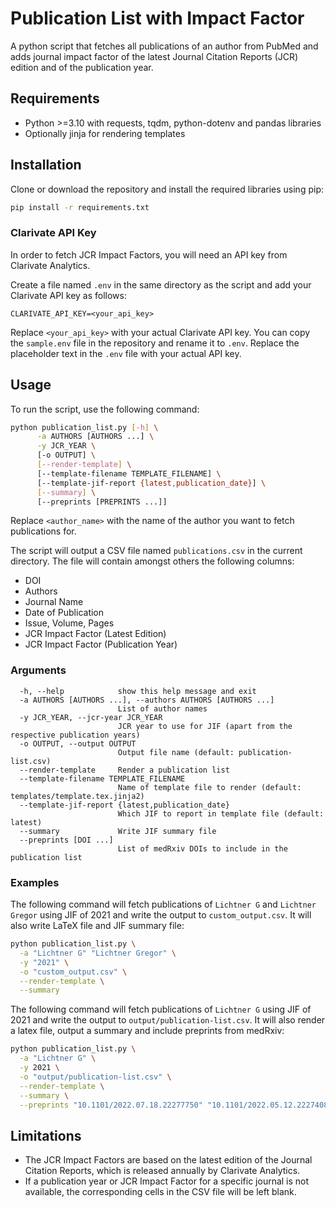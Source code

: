 # Publication List with Impact Factor
A python script that fetches all publications of an author from PubMed and adds journal impact factor of the latest Journal Citation Reports (JCR) edition and of the publication year.

## Requirements
- Python >=3.10 with requests, tqdm, python-dotenv and pandas libraries
- Optionally jinja for rendering templates

## Installation
Clone or download the repository and install the required libraries using pip:

```bash
pip install -r requirements.txt
```

### Clarivate API Key
In order to fetch JCR Impact Factors, you will need an API key from Clarivate Analytics.

Create a file named `.env` in the same directory as the script and add your Clarivate API key as follows:

    CLARIVATE_API_KEY=<your_api_key>

Replace `<your_api_key>` with your actual Clarivate API key. You can copy the `sample.env` file in the repository and rename it to `.env`. Replace the placeholder text in the `.env` file with your actual API key.

## Usage

To run the script, use the following command:

```bash
python publication_list.py [-h] \
      -a AUTHORS [AUTHORS ...] \
      -y JCR_YEAR \
      [-o OUTPUT] \
      [--render-template] \
      [--template-filename TEMPLATE_FILENAME] \
      [--template-jif-report {latest,publication_date}] \
      [--summary] \
      [--preprints [PREPRINTS ...]]
```

Replace `<author_name>` with the name of the author you want to fetch publications for.

The script will output a CSV file named `publications.csv` in the current directory.
The file will contain amongst others the following columns:
- DOI
- Authors
- Journal Name
- Date of Publication
- Issue, Volume, Pages
- JCR Impact Factor (Latest Edition)
- JCR Impact Factor (Publication Year)

### Arguments
```
  -h, --help            show this help message and exit
  -a AUTHORS [AUTHORS ...], --authors AUTHORS [AUTHORS ...]
                        List of author names
  -y JCR_YEAR, --jcr-year JCR_YEAR
                        JCR year to use for JIF (apart from the respective publication years)
  -o OUTPUT, --output OUTPUT
                        Output file name (default: publication-list.csv)
  --render-template     Render a publication list
  --template-filename TEMPLATE_FILENAME
                        Name of template file to render (default: templates/template.tex.jinja2)
  --template-jif-report {latest,publication_date}
                        Which JIF to report in template file (default: latest)
  --summary             Write JIF summary file
  --preprints [DOI ...]
                        List of medRxiv DOIs to include in the publication list
```

### Examples

The following command will fetch publications of `Lichtner G` and `Lichtner Gregor` using JIF of 2021 and write the output to `custom_output.csv`. It will also write LaTeX file and JIF summary file:

```bash
python publication_list.py \
  -a "Lichtner G" "Lichtner Gregor" \
  -y "2021" \
  -o "custom_output.csv" \
  --render-template \
  --summary
```

The following command will fetch publications of `Lichtner G` using JIF of 2021 and write the output
to `output/publication-list.csv`. It will also render a latex file, output a summary and
include preprints from medRxiv:

```bash
python publication_list.py \
  -a "Lichtner G" \
  -y 2021 \
  -o "output/publication-list.csv" \
  --render-template \
  --summary \
  --preprints "10.1101/2022.07.18.22277750" "10.1101/2022.05.12.22274089"
```




## Limitations
- The JCR Impact Factors are based on the latest edition of the Journal Citation Reports, which is released annually by Clarivate Analytics.
- If a publication year or JCR Impact Factor for a specific journal is not available, the corresponding cells in the CSV file will be left blank.
